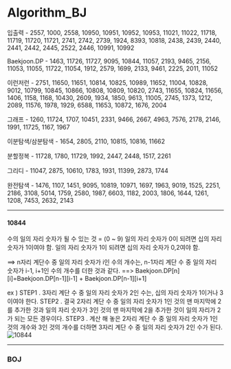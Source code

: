 # Algorithm_BJ


입출력 - 2557, 1000, 2558, 10950, 10951, 10952, 10953, 11021, 11022, 11718, 11719, 11720, 11721, 2741​​, 2742, 2739, 1924, 8393, 10818, 2438, 2439, 2440, 2441, 2442, 2445, 2522, 2446, 10991, 10992

Baekjoon.DP - 1463, 11726, 11727, 9095, 10844, 11057, 2193, 9465, 2156, 11053, 11055, 11722, 11054, 1912, 2579, 1699, 2133, 9461, 2225, 2011, 11052

이런저런 - 2751, 11650, 11651, 10814, 10825, 10989, 11652, 11004, 10828, 9012, 10799, 10845, 10866, 10808, 10809, 10820, 2743, 11655, 10824, 11656, 1406, 1158, 1168, 10430, 2609, 1934, 1850, 9613, 11005, 2745, 1373, 1212, 2089, 11576, 1978, 1929, 6588, 11653, 10872, 1676, 2004

그래프 - 1260, 11724, 1707, 10451, 2331, 9466, 2667, 4963, 7576, 2178, 2146, 1991, 11725, 1167, 1967

이분탐색/삼분탐색 - 1654, 2805, 2110, 10815, 10816, 11662

분할정복 - 11728, 1780, 11729, 1992, 2447, 2448, 1517, 2261

그리디 - 11047, 2875, 10610, 1783, 1931, 11399, 2873, 1744

완전탐색 - 1476, 1107, 1451, 9095, 10819, 10971, 1697, 1963, 9019, 1525, 2251, 2186, 3108, 5014, 1759, 2580, 1987, 6603, 1182, 2003, 1806, 1644, 1261, 1208, 7453, 2632, 2143

-----------------------------------------------------------

#### 10844

수의 일의 자리 숫자가 될 수 있는 것 = (0 ~ 9)
일의 자리 숫자가 0이 되려면 십의 자리 숫자가 1이여야 함.
일의 자리 숫자가 1이 되려면 십의 자리 숫자가 0,2여야 함.

==> n자리 계단수 중 일의 자리 숫자가 i인 수의 개수는, n-1자리 계단 수 중 일의 자리 숫자가 i-1, i+1인 수의 개수를 더한 것과 같다.
==> Baekjoon.DP[n][i]=Baekjoon.DP[n-1][i-1] + Baekjoon.DP[n-1][i+1]

ex ) 
STEP1 . 3자리 계단 수 중 일의 자리 숫자가 2인 수는, 십의 자리 숫자가 1이거나 3이여야 한다.
STEP2 . 결국 2자리 계단 수 중 일의 자리 숫자가 1인 것의 맨 마지막에 2를 추가한 것과 일의 자리 숫자가 3인 것의 맨 마지막에 2을 추가한 것이 일의 자리가 2가 되는 모든 경우이다.
STEP3 . 계산 해 놓은 2자리 계단 수 중 일의 자리 숫자가 1인 것의 개수와 3인 것의 개수를 더하면 3자리 계단 수 중 일의 자리 숫자가 2인 수가 된다.
![10844](https://user-images.githubusercontent.com/37526372/106466278-7a29a900-64de-11eb-91f8-547b4fadb998.png)

-----------------------------------------------------------------

### BOJ


